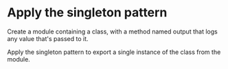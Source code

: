 # Apply the singleton pattern

Create a module containing a class, with a method named output that logs any value that's passed to it.

Apply the singleton pattern to export a single instance of the class from the module.